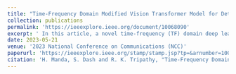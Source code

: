 ```yaml
---
title: "Time-Frequency Domain Modified Vision Transformer Model for Detection of Atrial Fibrillation using Multi-lead ECG Signals"
collection: publications
permalink: 'https://ieeexplore.ieee.org/document/10068090'
excerpt: ' In this article, a novel time-frequency (TF) domain deep learning approach is proposed for the automated detection of atrial fibrillation (AF) using multi-lead ECG signals. The wavelet-based synchrosqueezing transform (WSST) is used to evaluate the TF image of each lead ECG signal. Furthermore, the modified vision transformer (ViT) model detects AF arrhythmia using the WSST-based TF images of the three best lead ECG signals. The proposed approach is tested using a public database’s multi-lead ECG time series. The results reveal that the suggested WSST-based modified ViT model has obtained the accuracy, precision, recall, and F1-score values of 95.50%, 93.36%, 98.00%, and 0.957, respectively.'
date: 2023-05-21
venue: '2023 National Conference on Communications (NCC)'
paperurl: 'https://ieeexplore.ieee.org/stamp/stamp.jsp?tp=&arnumber=10068090'
citation: 'H. Manda, S. Dash and R. K. Tripathy, "Time-Frequency Domain Modified Vision Transformer Model for Detection of Atrial Fibrillation using Multi-lead ECG Signals," 2023 National Conference on Communications (NCC), Guwahati, India, 2023, pp. 1-5, doi: 10.1109/NCC56989.2023.10068090.'
---
```



